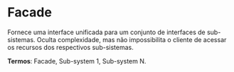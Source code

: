 
# Facade

Fornece uma interface unificada para um conjunto de interfaces de sub-sistemas. Oculta complexidade, mas não impossibilita o cliente de acessar os recursos dos respectivos sub-sistemas.

**Termos**: Facade, Sub-system 1, Sub-system N.


